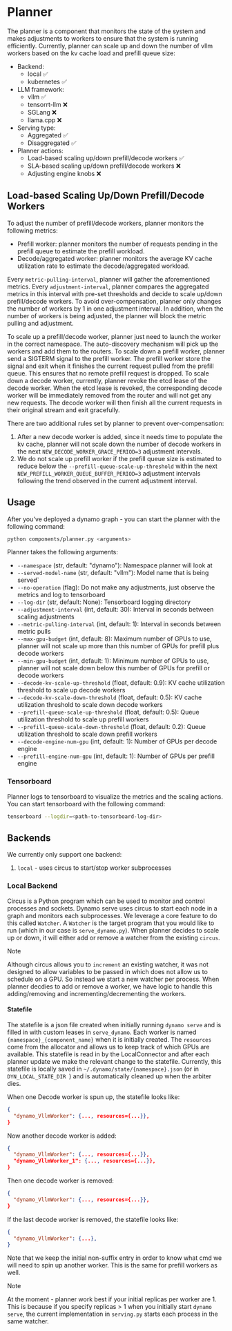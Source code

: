 <!--
SPDX-FileCopyrightText: Copyright (c) 2024-2025 NVIDIA CORPORATION & AFFILIATES. All rights reserved.
SPDX-License-Identifier: Apache-2.0

Licensed under the Apache License, Version 2.0 (the "License");
you may not use this file except in compliance with the License.
You may obtain a copy of the License at

https://www.apache.org/licenses/LICENSE-2.0

Unless required by applicable law or agreed to in writing, software
distributed under the License is distributed on an "AS IS" BASIS,
WITHOUT WARRANTIES OR CONDITIONS OF ANY KIND, either express or implied.
See the License for the specific language governing permissions and
limitations under the License.
-->

# Planner

The planner is a component that monitors the state of the system and makes adjustments to workers to ensure that the system is running efficiently. Currently, planner can scale up and down the number of vllm workers based on the kv cache load and prefill queue size:
* Backend:
  * local ✅
  * kubernetes ✅
* LLM framework:
  * vllm ✅
  * tensorrt-llm ❌
  * SGLang ❌
  * llama.cpp ❌
* Serving type:
  * Aggregated ✅
  * Disaggregated ✅
* Planner actions:
  * Load-based scaling up/down prefill/decode workers ✅
  * SLA-based scaling up/down prefill/decode workers ❌
  * Adjusting engine knobs ❌

## Load-based Scaling Up/Down Prefill/Decode Workers

To adjust the number of prefill/decode workers, planner monitors the following metrics:
* Prefill worker: planner monitors the number of requests pending in the prefill queue to estimate the prefill workload.
* Decode/aggregated worker: planner monitors the average KV cache utilization rate to estimate the decode/aggregated workload.

Every `metric-pulling-interval`, planner will gather the aforementioned metrics. Every `adjustment-interval`, planner compares the aggregated metrics in this interval with pre-set thresholds and decide to scale up/down prefill/decode workers. To avoid over-compensation, planner only changes the number of workers by 1 in one adjustment interval. In addition, when the number of workers is being adjusted, the planner will block the metric pulling and adjustment.

To scale up a prefill/decode worker, planner just need to launch the worker in the correct namespace. The auto-discovery mechanism will pick up the workers and add them to the routers. To scale down a prefill worker, planner send a SIGTERM signal to the prefill worker. The prefill worker store the signal and exit when it finishes the current request pulled from the prefill queue. This ensures that no remote prefill request is dropped. To scale down a decode worker, currently, planner revoke the etcd lease of the decode worker. When the etcd lease is revoked, the corresponding decode worker will be immediately removed from the router and will not get any new requests. The decode worker will then finish all the current requests in their original stream and exit gracefully.

There are two additional rules set by planner to prevent over-compensation:
1. After a new decode worker is added, since it needs time to populate the kv cache, planner will not scale down the number of decode workers in the next `NEW_DECODE_WORKER_GRACE_PERIOD=3` adjustment intervals.
1. We do not scale up prefill worker if the prefill queue size is estimated to reduce below the `--prefill-queue-scale-up-threshold` within the next `NEW_PREFILL_WORKER_QUEUE_BUFFER_PERIOD=3` adjustment intervals following the trend observed in the current adjustment interval.

## Usage
After you've deployed a dynamo graph - you can start the planner with the following command:
```bash
python components/planner.py <arguments>
```

Planner takes the following arguments:
* `--namespace` (str, default: "dynamo"): Namespace planner will look at
* `--served-model-name` (str, default: "vllm"): Model name that is being served`
* `--no-operation` (flag): Do not make any adjustments, just observe the metrics and log to tensorboard
* `--log-dir` (str, default: None): Tensorboard logging directory
* `--adjustment-interval` (int, default: 30): Interval in seconds between scaling adjustments
* `--metric-pulling-interval` (int, default: 1): Interval in seconds between metric pulls
* `--max-gpu-budget` (int, default: 8): Maximum number of GPUs to use, planner will not scale up more than this number of GPUs for prefill plus decode workers
* `--min-gpu-budget` (int, default: 1): Minimum number of GPUs to use, planner will not scale down below this number of GPUs for prefill or decode workers
* `--decode-kv-scale-up-threshold` (float, default: 0.9): KV cache utilization threshold to scale up decode workers
* `--decode-kv-scale-down-threshold` (float, default: 0.5): KV cache utilization threshold to scale down decode workers
* `--prefill-queue-scale-up-threshold` (float, default: 0.5): Queue utilization threshold to scale up prefill workers
* `--prefill-queue-scale-down-threshold` (float, default: 0.2): Queue utilization threshold to scale down prefill workers
* `--decode-engine-num-gpu` (int, default: 1): Number of GPUs per decode engine
* `--prefill-engine-num-gpu` (int, default: 1): Number of GPUs per prefill engine

### Tensorboard

Planner logs to tensorboard to visualize the metrics and the scaling actions. You can start tensorboard with the following command:
```bash
tensorboard --logdir=<path-to-tensorboard-log-dir>
```

## Backends
We currently only support one backend:
1. `local` - uses circus to start/stop worker subprocesses

### Local Backend

Circus is a Python program which can be used to monitor and control processes and sockets. Dynamo serve uses circus to start each node in a graph and monitors each subprocesses. We leverage a core feature to do this called `Watcher`. A `Watcher` is the target program that you would like to run (which in our case is `serve_dynamo.py`). When planner decides to scale up or down, it will either add or remove a watcher from the existing `circus`.

> [!NOTE]
> Although circus allows you to `increment` an existing watcher, it was not designed to allow variables to be passed in which does not allow us to schedule on a GPU. So instead we start a new watcher per process. When planner decdies to add or remove a worker, we have logic to handle this adding/removing and incrementing/decrementing the workers.

#### Statefile

The statefile is a json file created when initially running `dynamo serve` and is filled in with custom leases in `serve_dynamo`. Each worker is named `{namespace}_{component_name}` when it is initially created. The `resources` come from the allocator and allows us to keep track of which GPUs are available. This statefile is read in by the LocalConnector and after each planner update we make the relevant change to the statefile. Currently, this statefile is locally saved in `~/.dynamo/state/{namespace}.json` (or in `DYN_LOCAL_STATE_DIR `) and is automatically cleaned up when the arbiter dies.

When one Decode worker is spun up, the statefile looks like:

```json
{
  "dynamo_VllmWorker": {..., resources={...}},
}
```

Now another decode worker is added:

```json
{
  "dynamo_VllmWorker": {..., resources={...}},
  "dynamo_VllmWorker_1": {..., resources={...}},
}
```

Then one decode worker is removed:

```json
{
  "dynamo_VllmWorker": {..., resources={...}},
}
```

If the last decode worker is removed, the statefile looks like:

```json
{
  "dynamo_VllmWorker": {...},
}
```

Note that we keep the initial non-suffix entry in order to know what cmd we will need to spin up another worker. This is the same for prefill workers as well.

> [!NOTE]
> At the moment - planner work best if your initial replicas per worker are 1. This is because if you specify replicas > 1 when you initially start `dynamo serve`, the current implementation in `serving.py` starts each process in the same watcher.
